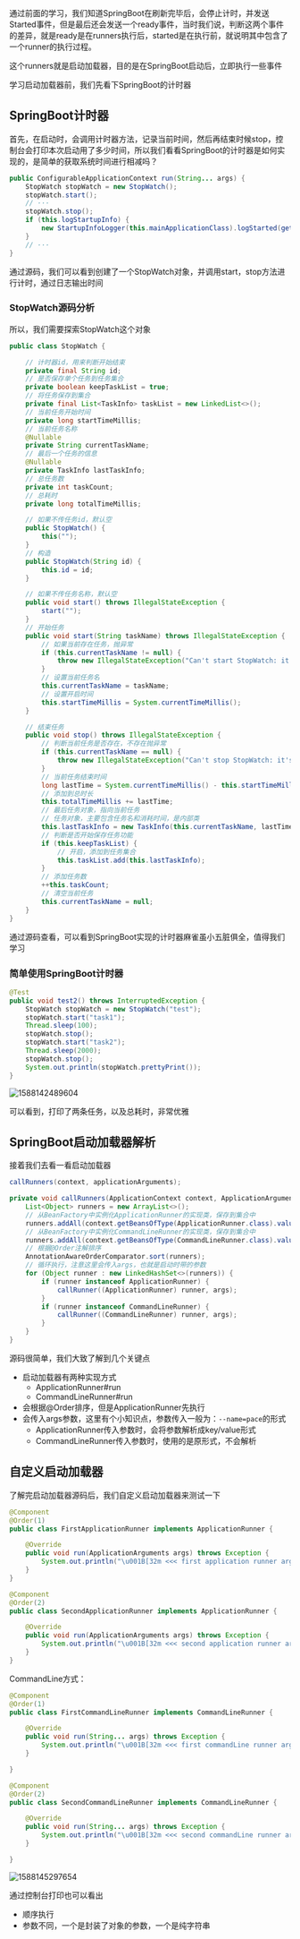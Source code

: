 通过前面的学习，我们知道SpringBoot在刷新完毕后，会停止计时，并发送Started事件，但是最后还会发送一个ready事件，当时我们说，判断这两个事件的差异，就是ready是在runners执行后，started是在执行前，就说明其中包含了一个runner的执行过程。

这个runners就是启动加载器，目的是在SpringBoot启动后，立即执行一些事件

学习启动加载器前，我们先看下SpringBoot的计时器

## SpringBoot计时器

首先，在启动时，会调用计时器方法，记录当前时间，然后再结束时候stop，控制台会打印本次启动用了多少时间，所以我们看看SpringBoot的计时器是如何实现的，是简单的获取系统时间进行相减吗？

```java
public ConfigurableApplicationContext run(String... args) {
    StopWatch stopWatch = new StopWatch();
    stopWatch.start();
    // ···
    stopWatch.stop();
    if (this.logStartupInfo) {
        new StartupInfoLogger(this.mainApplicationClass).logStarted(getApplicationLog(), stopWatch);
    }
    // ···
}
```

通过源码，我们可以看到创建了一个StopWatch对象，并调用start，stop方法进行计时，通过日志输出时间

### StopWatch源码分析

所以，我们需要探索StopWatch这个对象

```java
public class StopWatch {

    // 计时器id，用来判断开始结束
    private final String id;
    // 是否保存单个任务到任务集合
    private boolean keepTaskList = true;
	// 将任务保存到集合
    private final List<TaskInfo> taskList = new LinkedList<>();
	// 当前任务开始时间
    private long startTimeMillis;
	// 当前任务名称
    @Nullable
    private String currentTaskName;
	// 最后一个任务的信息
    @Nullable
    private TaskInfo lastTaskInfo;
	// 总任务数
    private int taskCount;
	// 总耗时
    private long totalTimeMillis;

	// 如果不传任务id，默认空
    public StopWatch() {
        this("");
    }
	// 构造
    public StopWatch(String id) {
        this.id = id;
    }

    // 如果不传任务名称，默认空
    public void start() throws IllegalStateException {
        start("");
    }
	// 开始任务
    public void start(String taskName) throws IllegalStateException {
        // 如果当前存在任务，抛异常
        if (this.currentTaskName != null) {
            throw new IllegalStateException("Can't start StopWatch: it's already running");
        }
        // 设置当前任务名
        this.currentTaskName = taskName;
        // 设置开启时间
        this.startTimeMillis = System.currentTimeMillis();
    }

    // 结束任务
    public void stop() throws IllegalStateException {
        // 判断当前任务是否存在，不存在抛异常
        if (this.currentTaskName == null) {
            throw new IllegalStateException("Can't stop StopWatch: it's not running");
        }
        // 当前任务结束时间
        long lastTime = System.currentTimeMillis() - this.startTimeMillis;
        // 添加到总时长
        this.totalTimeMillis += lastTime;
        // 最后任务对象，指向当前任务
        // 任务对象，主要包含任务名和消耗时间，是内部类
        this.lastTaskInfo = new TaskInfo(this.currentTaskName, lastTime);
        // 判断是否开始保存任务功能
        if (this.keepTaskList) {
            // 开启，添加到任务集合
            this.taskList.add(this.lastTaskInfo);
        }
        // 添加任务数
        ++this.taskCount;
        // 清空当前任务
        this.currentTaskName = null;
    }
}
```

通过源码查看，可以看到SpringBoot实现的计时器麻雀虽小五脏俱全，值得我们学习

### 简单使用SpringBoot计时器

```java
@Test
public void test2() throws InterruptedException {
    StopWatch stopWatch = new StopWatch("test");
    stopWatch.start("task1");
    Thread.sleep(100);
    stopWatch.stop();
    stopWatch.start("task2");
    Thread.sleep(2000);
    stopWatch.stop();
    System.out.println(stopWatch.prettyPrint());
}
```

![1588142489604](image/1588142489604.png)

可以看到，打印了两条任务，以及总耗时，非常优雅

## SpringBoot启动加载器解析

接着我们去看一看启动加载器

```java
callRunners(context, applicationArguments);
```

```java
private void callRunners(ApplicationContext context, ApplicationArguments args) {
    List<Object> runners = new ArrayList<>();
    // 从BeanFactory中实例化ApplicationRunner的实现类，保存到集合中
    runners.addAll(context.getBeansOfType(ApplicationRunner.class).values());
    // 从BeanFactory中实例化CommandLineRunner的实现类，保存到集合中
    runners.addAll(context.getBeansOfType(CommandLineRunner.class).values());
    // 根据@Order注解排序
    AnnotationAwareOrderComparator.sort(runners);
    // 循环执行，注意这里会传入args，也就是启动时带的参数
    for (Object runner : new LinkedHashSet<>(runners)) {
        if (runner instanceof ApplicationRunner) {
            callRunner((ApplicationRunner) runner, args);
        }
        if (runner instanceof CommandLineRunner) {
            callRunner((CommandLineRunner) runner, args);
        }
    }
}
```

源码很简单，我们大致了解到几个关键点

- 启动加载器有两种实现方式
  - ApplicationRunner#run
  - CommandLineRunner#run
- 会根据@Order排序，但是ApplicationRunner先执行
- 会传入args参数，这里有个小知识点，参数传入一般为：`--name=pace`的形式
  - ApplicationRunner传入参数时，会将参数解析成key/value形式
  - CommandLineRunner传入参数时，使用的是原形式，不会解析

## 自定义启动加载器

了解完启动加载器源码后，我们自定义启动加载器来测试一下

```java
@Component
@Order(1)
public class FirstApplicationRunner implements ApplicationRunner {

    @Override
    public void run(ApplicationArguments args) throws Exception {
        System.out.println("\u001B[32m <<< first application runner arg = " + args +"]");
    }
}

@Component
@Order(2)
public class SecondApplicationRunner implements ApplicationRunner {

    @Override
    public void run(ApplicationArguments args) throws Exception {
        System.out.println("\u001B[32m <<< second application runner arg = " + args +"]");
    }
}
```

CommandLine方式：

```java
@Component
@Order(1)
public class FirstCommandLineRunner implements CommandLineRunner {

    @Override
    public void run(String... args) throws Exception {
        System.out.println("\u001B[32m <<< first commandLine runner arg = " + args +"]");
    }

}

@Component
@Order(2)
public class SecondCommandLineRunner implements CommandLineRunner {

    @Override
    public void run(String... args) throws Exception {
        System.out.println("\u001B[32m <<< second commandLine runner arg = " + args +"]");
    }

}
```

![1588145297654](image/1588145297654.png)

通过控制台打印也可以看出

- 顺序执行
- 参数不同，一个是封装了对象的参数，一个是纯字符串